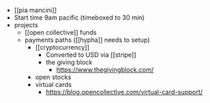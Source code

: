- [[pia mancini]]
- Start time 9am pacific (timeboxed to 30 min)
- projects
	- [[open collective]] funds
	- payments paths ([[hypha]] needs to setup)
		- [[cryptocurrency]] 
			- Converted to USD via [[stripe]]
			- the giving block
				- https://www.thegivingblock.com/
		- open stocks
		- virtual cards
			- https://blog.opencollective.com/virtual-card-support/


